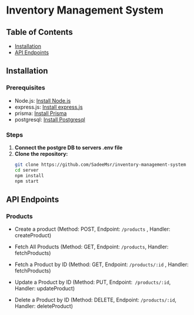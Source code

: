 # Inventory Management System


## Table of Contents
- [Installation](#installation)
- [API Endpoints](#api-endpoints)

## Installation

### Prerequisites
- Node.js: [Install Node.js](https://nodejs.org/)
- express.js: [Install express.js](https://expressjs.com/)
- prisma: [Install Prisma]((https://www.prisma.io/))
- postgresql: [Install Postgresql]((https://www.postgresql.org/))

### Steps

1. **Connect the postgre DB to servers .env file**
2. **Clone the repository:**
   ```bash
   git clone https://github.com/SadeeMsr/inventory-management-system
   cd server
   npm install
   npm start
## API Endpoints
### Products
- Create a product
  (Method: POST, 
  Endpoint: `/products` , 
  Handler: createProduct)
  
- Fetch All Products
  (Method: GET, 
 Endpoint: `/products`, 
 Handler: fetchProducts)

- Fetch a Product by ID
  (Method: GET, 
 Endpoint: `/products/:id` , 
 Handler: fetchProducts)


 - Update a Product by ID
  (Method: PUT, 
 Endpoint:` /products/:id`, 
 Handler: updateProduct)

  - Delete a Product by ID
  (Method: DELETE, 
 Endpoint: `/products/:id`, 
 Handler: deleteProduct)
